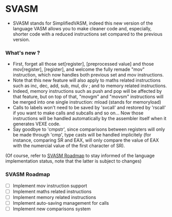 # SVASM
- SVASM stands for SimplifiedVASM, indeed this new version of the language VASM
allows you to make cleaner code and, especially, shorter code with a reduced instructions set
compared to the previous version.

### What's new ?
+ First, forget all those set[register], [preprocessed value] and those
mov[register], [register], and welcome the fully remade "mov" instruction, which now
handles both previous set and mov instructions.
+ Note that this new feature will also apply to maths related instructions such as
inc, dec, add, sub, mul, div ; and to memory related instructions.
+ Indeed, memory instructions such as push and pop will be affected by that feature,
but on top of that, "movgm" and "movsm" instructions will be merged into one single
instruction: mload (stands for memoryload)
+ Calls to labels won't need to be saved by 'svcall' and restored by 'rscall' if you want
to make calls and subcalls and so on... Now those instructions will be handled automatically
by the assembler itself when it generates VEXE code.
+ Say goodbye to 'cmpstr', since comparisons between registers will only be made
through 'cmp', type casts will be handled implicitely (for instance, comparing SR and EAX,
will only compare the value of EAX with the numercial value of the first character of SR).

(Of course, refer to [SVASM Roadmap](#svasm-roadmap) to stay informed of the language
implementation status, note that the latter is subject to changes)

### SVASM Roadmap
* [ ] Implement mov instruction support
* [ ] Implement maths related instructions
* [ ] Implement memory related instructions
* [ ] Implement auto-saving management for calls
* [ ] Implement new comparisons system